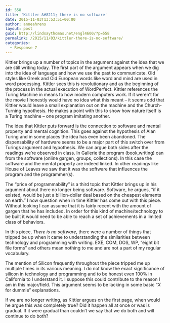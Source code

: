 ```yaml
---
id: 558
title: 'Kittler &#8211; there is no software'
date: 2015-11-03T13:53:51+00:00
author: anneahrens
layout: post
guid: http://lindsaythomas.net/engl4600/?p=558
permalink: /2015/11/03/kittler-there-is-no-software/
categories:
  - Response 7
---
```

Kittler brings up a number of topics in the argument against the idea that we are still writing today. The first part of the argument appears when we dig into the idea of language and how we use the past to communicate. Old styles like Greek and Old European words like word and mind are used in word processing. Kittler sees this is revolutionary and as the beginning of the process in the actual execution of WordPerfect. Kittler references the Turing Machine in means to how modern computers work. If it weren’t for the movie I honestly would have no idea what this meant – it seems odd that Kittler would leave a small explanation out on the machine and the Church-Turning hypothesis. He makes a point with this to show how nature itself is a Turing machine – one program imitating another.

The idea that Kittler puts forward is the connection to software and mental property and mental cognition. This goes against the hypothesis of Alan Turing and in some places the idea has even been abandoned. The dispensability of hardware seems to be a major part of this switch over from Turings argument and hypothesis. We can argue both sides after the readings we’re observed in class. In Gallerie the program (book,writing) can from the software (online gargen, groups, collections). In this case the software and the mental property are indeed linked. In other readings like House of Leaves we saw that it was the software that influences the program and the programmer(s).

The “price of programmability” is a third topic that Kittler brings up in his argument about there no longer being software. Software, he argues, “if it existed, would be just a billion-dollar deal based on the cheapest elements on earth.” I now question when in time Kittler has come out with this piece. Without looking I can assume that it is fairly recent with the amount of gargen that he has included. In order for this kind of machine/technology to be built it would need to be able to reach a set of achievements in a limited class of behaviors.

In this piece, _There is no software_, there were a number of things that tripped be up when it came to understanding the similarities between technology and programming with writing. EXE, COM, DOS, WP, “eight bit file forms” and others mean nothing to me and are not a part of my regular vocabulary.

The mention of Silicon frequently throughout the piece tripped me up multiple times in its various meaning. I do not know the exact significance of silicon in technology and programming and to be honest even 100% in California to I understand it. I suppose this could contribute to the reason I am in this major/field. This argument seems to be lacking in some basic “_X_ for dummie” explanations.

If we are no longer writing, as Kittler argues on the first page, when would he argue this was completely true? Did it happen all at once or was is gradual. If it were gradual than couldn’t we say that we do both and will continue to do both?